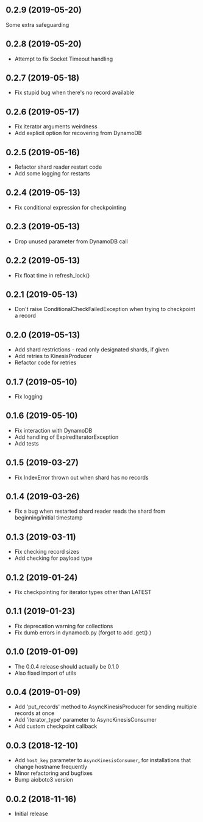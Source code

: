 ## 0.2.9 (2019-05-20)

Some extra safeguarding

## 0.2.8 (2019-05-20)

- Attempt to fix Socket Timeout handling

## 0.2.7 (2019-05-18)

- Fix stupid bug when there's no record available

## 0.2.6 (2019-05-17)

- Fix iterator arguments weirdness
- Add explicit option for recovering from DynamoDB

## 0.2.5 (2019-05-16)

- Refactor shard reader restart code
- Add some logging for restarts

## 0.2.4 (2019-05-13)

- Fix conditional expression for checkpointing

## 0.2.3 (2019-05-13)

- Drop unused parameter from DynamoDB call

## 0.2.2 (2019-05-13)

- Fix float time in refresh_lock()

## 0.2.1 (2019-05-13)

- Don't raise ConditionalCheckFailedException when trying to checkpoint a record 

## 0.2.0 (2019-05-13)

- Add shard restrictions - read only designated shards, if given
- Add retries to KinesisProducer
- Refactor code for retries

## 0.1.7 (2019-05-10)

- Fix logging

## 0.1.6 (2019-05-10)

- Fix interaction with DynamoDB
- Add handling of ExpiredIteratorException
- Add tests

## 0.1.5 (2019-03-27)

- Fix IndexError thrown out when shard has no records

## 0.1.4 (2019-03-26)

- Fix a bug when restarted shard reader reads the shard from beginning/initial timestamp

## 0.1.3 (2019-03-11)

- Fix checking record sizes
- Add checking for payload type

## 0.1.2 (2019-01-24)

- Fix checkpointing for iterator types other than LATEST 

## 0.1.1 (2019-01-23)

- Fix deprecation warning for collections
- Fix dumb errors in dynamodb.py (forgot to add .get() )

## 0.1.0 (2019-01-09)

- The 0.0.4 release should actually be 0.1.0
- Also fixed import of utils

## 0.0.4 (2019-01-09)

- Add 'put_records' method to AsyncKinesisProducer for sending multiple records at once
- Add 'iterator_type' parameter to AsyncKinesisConsumer
- Add custom checkpoint callback

## 0.0.3 (2018-12-10)

- Add `host_key` parameter to `AsyncKinesisConsumer`, for installations that change hostname frequently 
- Minor refactoring and bugfixes
- Bump aioboto3 version

## 0.0.2 (2018-11-16)

- Initial release
